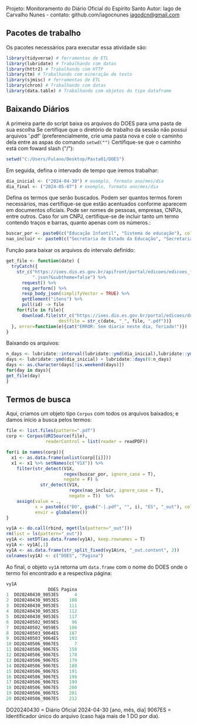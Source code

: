 Projeto: Monitoramento do Diário Oficial do Espírito Santo
Autor: Iago de Carvalho Nunes - contato: github.com/iagocnunes iagodcn@gmail.com

## Pacotes de trabalho
Os pacotes necessários para executar essa atividade são:
````R
library(tidyverse) # ferramentas de ETL
library(lubridate) # Trabalhando com datas
library(httr2) # Trabalhando com HTTP
library(tm) # Trabalhando com mineração de texto
library(sjmisc) # ferramentas de ETL
library(chron) # Trabalhando com datas
library(data.table) # Trabalhando com objetos do tipo dataframe
````

## Baixando Diários
A primeira parte do script baixa os arquivos do DOES para uma pasta de sua escolha
Se certifique que o diretório de trabalho da sessão não possui arquivos '.pdf' (preferencialmente, crie uma pasta nova e cole o caminho dela entre as aspas do comando ```setwd("")```
Certifique-se que o caminho está com foward slash ("/"):
````R
setwd("C:/Users/Fulano/Desktop/Pasta01/DOES")
````
Em seguida, defina o intervado de tempo que iremos trabalhar:
````R
dia_inicial <- ("2024-04-30") # exemplo, formato ano/mes/dia
dia_final <- ("2024-05-07") # exemplo, formato ano/mes/dia
````
Defina os termos que serão buscados.
Podem ser quantos termos forem necessários, mas certifique-se que estão acentuados conforme aparecem em documentos oficiais.
Pode ser nomes de pessoas, empresas, CNPJs, entre outros. Caso for um CNPJ, certifique-se de incluir tanto um termo contendo traços e barras, quanto apenas com os números.:
````R
buscar_por <- paste0(c("Educação Infantil", "Sistema de educação"), collapse = "|") # exemplos
nao_incluir <- paste0(c("Secretaria de Estado da Educação", "Secretaria Municipal de Educação"), collapse = "|") # exemplos
````
Função para baixar os arquivos do intervalo definido:
````R
get_file <- function(date) {
  tryCatch({
    str_c("https://ioes.dio.es.gov.br/apifront/portal/edicoes/edicoes_from_data/", date, 
          ".json?&subtheme=false") %>%
      request() %>%
      req_perform() %>%
      resp_body_json(simplifyVector = TRUE) %>%
      getElement("itens") %>%
      pull(id) -> file
    for(file in file){
      download.file(str_c("https://ioes.dio.es.gov.br/portal/edicoes/download/", file), mode = "wb", 
                    destfile = str_c(date, "_", file, ".pdf"))}
  }, error=function(e){cat("ERROR: Sem diario neste dia, feriado!")})
}
````
Baixando os arquivos:
````R
n_days <- lubridate::interval(lubridate::ymd(dia_inicial),lubridate::ymd(dia_final))/lubridate::days(1)
days <- lubridate::ymd(dia_inicial) + lubridate::days(0:n_days)
days <- as.character(days[!is.weekend(days)])
for(day in days){
get_file(day)
}
````
## Termos de busca
Aqui, criamos um objeto tipo ```Corpus``` com todos os arquivos baixados; e damos início a busca pelos termos:
````R
file <- list.files(pattern=".pdf")
corp <- Corpus(URISource(file),
               readerControl = list(reader = readPDF))

for(i in names(corp)){
  x1 <- as.data.frame(unlist(corp[[i]]))
  x1 <- x1 %>% setNames(c("V1X")) %>%
    filter(str_detect(V1X,
                      regex(buscar_por, ignore_case = T),
                      negate = F) & 
             str_detect(V1X,
                        regex(nao_incluir, ignore_case = T),
                        negate = T))  %>%
    assign(value = .,
           x = paste0(c("DO", gsub("-|.pdf", "", i), "ES", "_out"), collapse = ""),
           envir = globalenv())
}

vy1A <- do.call(rbind, mget(ls(pattern="_out")))
rm(list = ls(pattern="_out"))
vy1A <- setDT(as.data.frame(vy1A), keep.rownames = T)
vy1A <- vy1A[,1]
vy1A <- as.data.frame(str_split_fixed(vy1A$rn, "_out.content", 2)) 
colnames(vy1A) <- c("DOES", "Pagina")
````
Ao final, o objeto ```vy1A``` retorna um ```data.frame``` com o nome do DOES onde o termo foi encontrado e a respectiva página:
````R
vy1A
                DOES Pagina
1  DO20240430_9053ES      4
2  DO20240430_9053ES    108
3  DO20240430_9053ES    111
4  DO20240430_9053ES    112
5  DO20240430_9053ES    117
6  DO20240502_9059ES     96
7  DO20240502_9059ES    106
8  DO20240503_9064ES    187
9  DO20240503_9064ES    193
10 DO20240506_9067ES      7
11 DO20240506_9067ES    158
12 DO20240506_9067ES    178
13 DO20240506_9067ES    179
14 DO20240506_9067ES    180
15 DO20240506_9067ES    191
16 DO20240506_9067ES    198
17 DO20240506_9067ES    199
18 DO20240506_9067ES    200
19 DO20240506_9067ES    201
20 DO20240506_9067ES    212
````
DO20240430 = Diário Oficial 2024-04-30 [ano, mês, dia]
9067ES = Identificador único do arquivo (caso haja mais de 1 DO por dia).
